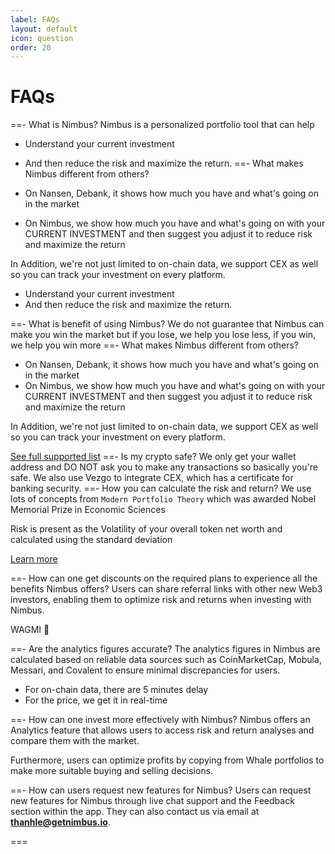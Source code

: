 ```yaml
---
label: FAQs
layout: default
icon: question
order: 20
---
```


# FAQs

==- What is Nimbus?
Nimbus is a personalized portfolio tool that can help

- Understand your current investment
- And then reduce the risk and maximize the return.
  ==- What makes Nimbus different from others?

- On Nansen, Debank, it shows how much you have and what's going on in the market
- On Nimbus, we show how much you have and what's going on with your CURRENT INVESTMENT and then suggest you adjust it to reduce risk and maximize the return

In Addition, we're not just limited to on-chain data, we support CEX as well so you can track your investment on every platform.

- Understand your current investment
- And then reduce the risk and maximize the return.

==- What is benefit of using Nimbus?
We do not guarantee that Nimbus can make you win the market but if you lose, we help you lose less, if you win, we help you win more
==- What makes Nimbus different from others?

- On Nansen, Debank, it shows how much you have and what's going on in the market
- On Nimbus, we show how much you have and what's going on with your CURRENT INVESTMENT and then suggest you adjust it to reduce risk and maximize the return

In Addition, we're not just limited to on-chain data, we support CEX as well so you can track your investment on every platform.

[See full supported list](/supported_chain_protocol)
==- Is my crypto safe?
We only get your wallet address and DO NOT ask you to make any transactions so basically you're safe. We also use Vezgo to integrate CEX, which has a certificate for banking security.
==- How you can calculate the risk and return?
We use lots of concepts from `Modern Portfolio Theory` which was awarded Nobel Memorial Prize in Economic Sciences

Risk is present as the Volatility of your overall token net worth and calculated using the standard deviation

[Learn more](<https://www.investopedia.com/terms/m/modernportfoliotheory.asp#:~:text=The%20modern%20portfolio%20theory%20(MPT)%20is%20a%20practical%20method%20for,collective%20given%20level%20of%20risk.>)

==- How can one get discounts on the required plans to experience all the benefits Nimbus offers?
Users can share referral links with other new Web3 investors, enabling them to optimize risk and returns when investing with Nimbus.

WAGMI 🙌

==- Are the analytics figures accurate?
The analytics figures in Nimbus are calculated based on reliable data sources such as CoinMarketCap, Mobula, Messari, and Covalent to ensure minimal discrepancies for users.

- For on-chain data, there are 5 minutes delay
- For the price, we get it in real-time

==- How can one invest more effectively with Nimbus?
Nimbus offers an Analytics feature that allows users to access risk and return analyses and compare them with the market.

Furthermore, users can optimize profits by copying from Whale portfolios to make more suitable buying and selling decisions.

==- How can users request new features for Nimbus?
Users can request new features for Nimbus through live chat support and the Feedback section within the app. They can also contact us via email at **thanhle@getnimbus.io**.

===
